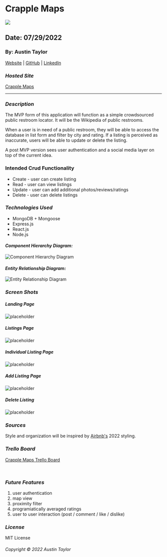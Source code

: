 # Crapple Maps

![](https://i.imgur.com/CUfLUPB.png)
## Date: 07/29/2022

### By: Austin Taylor

[Website](http://wwww.austinrt.io) | [GitHub](https://github.com/austin-rt) | [LinkedIn](https://www.linkedin.com/in/austinrt/)


### **_Hosted Site_**

[Crapple Maps](https://google.com)


---
### **_Description_**

The MVP form of this application will function as a simple crowdsourced public restroom locator. It will be the Wikipedia of public restrooms.

When a user is in need of a public restroom, they will be able to access the database in list form and filter by city and rating. If a listing is perceived as inaccurate, users will be able to update or delete the listing.

A post MVP version sees user authentication and a social media layer on top of the current idea.

### Intended Crud Functionality

- Create - user can create listing
- Read - user can view listings
- Update - user can add additional photos/reviews/ratings
- Delete - user can delete listings

### **_Technologies Used_**

- MongoDB + Mongoose
- Express.js
- React.js
- Node.js

#### **_Component Hierarchy Diagram:_**
![Component Hierarchy Diagram](./images/CrappleMapsComponentHierarchyDiagram.jpg "Component Hierarchy Diagram")

#### **_Entity Relationship Diagram:_**
![Entity Relationship Diagram](./images/CrappleMapsEntityRelationshipDiagram.jpg "Entity Relationship Diagram")


### **_Screen Shots_**


##### Landing Page
![placeholder](./images/crapple-maps-landing-page.jpg "Landing Page")

##### Listings Page
![placeholder](./images/crapple-maps-listings-page.jpg "Listings Page")

##### Individual Listing Page
![placeholder](./images/crapple-maps-listing-page.jpg "Listing Page")

##### Add Listing Page
![placeholder](./images/crapple-maps-contribute-page.jpg "Contribute Page")

##### Delete Listing
![placeholder](./images/crapple-maps-delete-listing-page.jpg "Landing Page")



### **_Sources_**

Style and organization will be inspired by [Airbnb's](https://www.airbnb.com) 2022 styling.

### ***Trello Board***

[Crapple Maps Trello Board](https://trello.com/b/xqud8mOJ/crapple-maps)

<br />

### ***Future Features***
1. user authentication
2. map view
3. proximity filter
4. programiatically averaged ratings
5. user to user interaction (post / comment / like / dislike)

### ***License***

MIT License

###### Copyright &copy; 2022 Austin Taylor